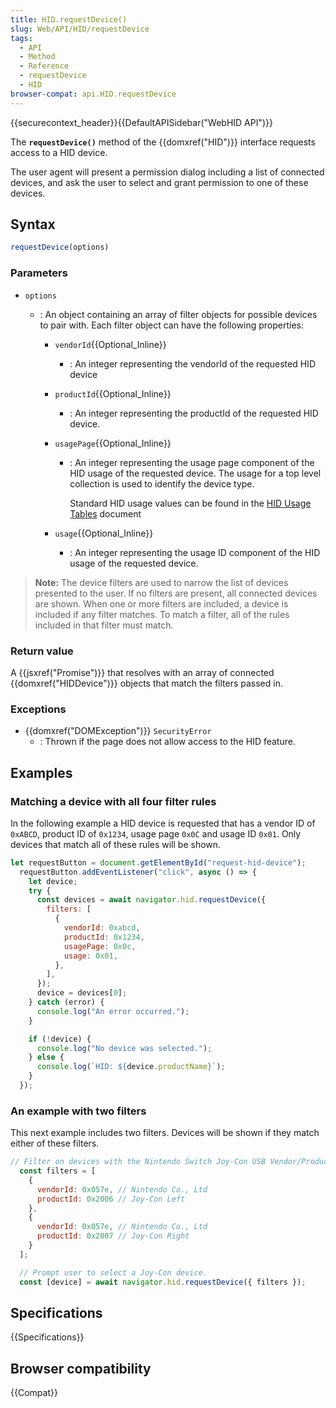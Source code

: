 ```yaml
---
title: HID.requestDevice()
slug: Web/API/HID/requestDevice
tags:
  - API
  - Method
  - Reference
  - requestDevice
  - HID
browser-compat: api.HID.requestDevice
---
```

{{securecontext_header}}{{DefaultAPISidebar("WebHID API")}}

The **`requestDevice()`** method of the {{domxref("HID")}} interface requests access to a HID device.

The user agent will present a permission dialog including a list of connected devices, and ask the user to select and grant permission to one of these devices.

## Syntax

```js
requestDevice(options)
```

### Parameters

- `options`

  - : An object containing an array of filter objects for possible devices to pair with. Each filter object can have the following properties:

    - `vendorId`{{Optional_Inline}}
      - : An integer representing the vendorId of the requested HID device
    - `productId`{{Optional_Inline}}
      - : An integer representing the productId of the requested HID device.
    - `usagePage`{{Optional_Inline}}

      - : An integer representing the usage page component of the HID usage of the requested device. The usage for a top level collection is used to identify the device type.

        Standard HID usage values can be found in the [HID Usage Tables](https://usb.org/document-library/hid-usage-tables-122) document

    - `usage`{{Optional_Inline}}
      - : An integer representing the usage ID component of the HID usage of the requested device.

> **Note:** The device filters are used to narrow the list of devices presented to the user. If no filters are present, all connected devices are shown. When one or more filters are included, a device is included if any filter matches. To match a filter, all of the rules included in that filter must match.

### Return value

A {{jsxref("Promise")}} that resolves with an array of connected {{domxref("HIDDevice")}} objects that match the filters passed in.

### Exceptions

- {{domxref("DOMException")}} `SecurityError`
  - : Thrown if the page does not allow access to the HID feature.

## Examples

### Matching a device with all four filter rules

In the following example a HID device is requested that has a vendor ID of `0xABCD`, product ID of `0x1234`, usage page `0x0C` and usage ID `0x01`. Only devices that match all of these rules will be shown.

```js
let requestButton = document.getElementById("request-hid-device");
  requestButton.addEventListener("click", async () => {
    let device;
    try {
      const devices = await navigator.hid.requestDevice({
        filters: [
          {
            vendorId: 0xabcd,
            productId: 0x1234,
            usagePage: 0x0c,
            usage: 0x01,
          },
        ],
      });
      device = devices[0];
    } catch (error) {
      console.log("An error occurred.");
    }

    if (!device) {
      console.log("No device was selected.");
    } else {
      console.log(`HID: ${device.productName}`);
    }
  });
```

### An example with two filters

This next example includes two filters. Devices will be shown if they match either of these filters.

```js
// Filter on devices with the Nintendo Switch Joy-Con USB Vendor/Product IDs.
  const filters = [
    {
      vendorId: 0x057e, // Nintendo Co., Ltd
      productId: 0x2006 // Joy-Con Left
    },
    {
      vendorId: 0x057e, // Nintendo Co., Ltd
      productId: 0x2007 // Joy-Con Right
    }
  ];

  // Prompt user to select a Joy-Con device.
  const [device] = await navigator.hid.requestDevice({ filters });
```

## Specifications

{{Specifications}}

## Browser compatibility

{{Compat}}
